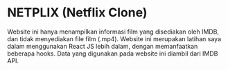 # NETPLIX (Netflix Clone)

Website ini hanya menampilkan informasi film yang disediakan oleh IMDB, dan tidak menyediakan file film (.mp4). Website ini merupakan latihan saya dalam menggunakan React JS lebih dalam, dengan memanfaatkan beberapa hooks. Data yang digunakan pada website ini diambil dari IMDB API.
